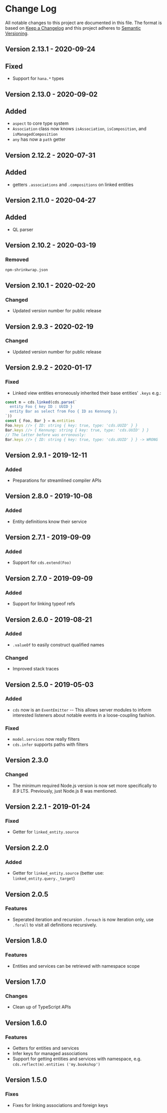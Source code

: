 # Change Log

All notable changes to this project are documented in this file.
The format is based on [Keep a Changelog](http://keepachangelog.com/) and
this project adheres to [Semantic Versioning](http://semver.org/).

## Version 2.13.1 - 2020-09-24

## Fixed
- Support for `hana.*` types



## Version 2.13.0 - 2020-09-02

## Added
- `aspect` to core type system
- `Association` class now knows `isAssociation`, `isComposition`, and `isManagedComposition`
- `any` has now a `path` getter


## Version 2.12.2 - 2020-07-31

## Added

- getters `.associations` and `.compositions` on linked entities


## Version 2.11.0 - 2020-04-27

## Added

- QL parser

## Version 2.10.2 - 2020-03-19

### Removed

`npm-shrinkwrap.json`

## Version 2.10.1 - 2020-02-20

### Changed

- Updated version number for public release


## Version 2.9.3 - 2020-02-19

### Changed

- Updated version number for public release

## Version 2.9.2 - 2020-01-17

### Fixed

- Linked view entities erroneously inherited their base entities' `.keys` e.g.:
```js
const m = cds.linked(cds.parse(`
  entity Foo { key ID : UUID }
  entity Bar as select from Foo { ID as Kennung };
`))
const { Foo, Bar } = m.entities
Foo.keys //> { ID: string { key: true, type: 'cds.UUID' } }
Bar.keys //> { Kennung: string { key: true, type: 'cds.UUID' } }
// The latter before was erronously:
Bar.keys //> { ID: string { key: true, type: 'cds.UUID' } } -> WRONG
```
## Version 2.9.1 - 2019-12-11

### Added
- Preparations for streamlined compiler APIs


## Version 2.8.0 - 2019-10-08

### Added
- Entity definitions know their service

## Version 2.7.1 - 2019-09-09

### Added

- Support for `cds.extend(Foo)`

## Version 2.7.0 - 2019-09-09

### Added

- Support for linking typeof refs

## Version 2.6.0 - 2019-08-21

### Added

- `.valueOf` to easily construct qualified names

### Changed

- Improved stack traces

## Version 2.5.0 - 2019-05-03

### Added

- `cds` now is an `EventEmitter` -- This allows server modules to inform interested listeners about notable events in a loose-coupling fashion.

### Fixed
- `model.services` now really filters
- `cds.infer` supports paths with filters


## Version 2.3.0

### Changed
- The minimum required Node.js version is now set more specifically to _8.9_ LTS.  Previously, just Node.js 8 was mentioned.


## Version 2.2.1 - 2019-01-24

### Fixed

- Getter for `linked_entity.source`

## Version 2.2.0

### Added
- Getter for `linked_entity.source` (better use: `linked_entity.query._target`)

## Version 2.0.5
### Features
- Seperated iteration and recursion `.foreach` is now iteration only, use `.forall` to visit all definitions recursively.

## Version 1.8.0
### Features
- Entities and services can be retrieved with namespace scope

## Version 1.7.0
### Changes
- Clean up of TypeScript APIs

## Version 1.6.0
### Features
- Getters for entities and services
- Infer keys for managed associations
- Support for getting entities and services with namespace, e.g. `cds.reflect(m).entities ('my.bookshop')`

## Version 1.5.0
### Fixes
- Fixes for linking associations and foreign keys
